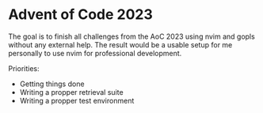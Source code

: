 # Advent of Code 2023

The goal is to finish all challenges from the AoC 2023 using nvim and gopls without any external help. The result would be a usable setup for me personally to use nvim for professional development.

Priorities:
- Getting things done
- Writing a propper retrieval suite
- Writing a propper test environment
